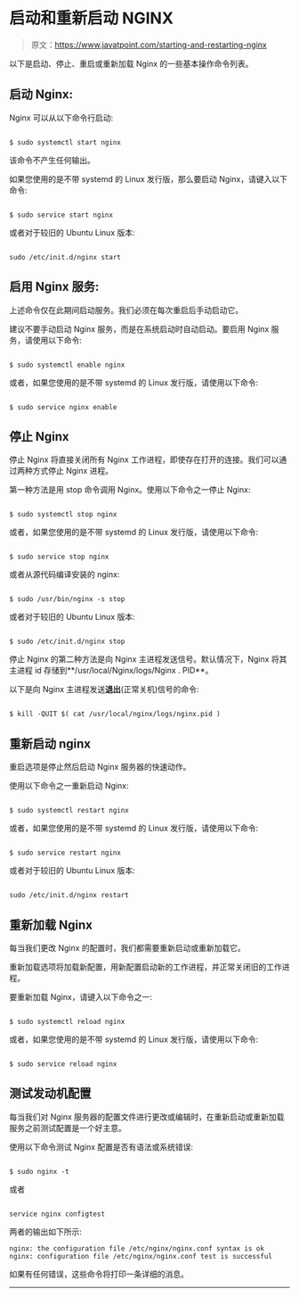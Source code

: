 # 启动和重新启动 NGINX

> 原文：<https://www.javatpoint.com/starting-and-restarting-nginx>

以下是启动、停止、重启或重新加载 Nginx 的一些基本操作命令列表。

## 启动 Nginx:

Nginx 可以从以下命令行启动:

```

$ sudo systemctl start nginx

```

该命令不产生任何输出。

如果您使用的是不带 systemd 的 Linux 发行版，那么要启动 Nginx，请键入以下命令:

```

$ sudo service start nginx

```

或者对于较旧的 Ubuntu Linux 版本:

```

sudo /etc/init.d/nginx start

```

## 启用 Nginx 服务:

上述命令仅在此期间启动服务。我们必须在每次重启后手动启动它。

建议不要手动启动 Nginx 服务，而是在系统启动时自动启动。要启用 Nginx 服务，请使用以下命令:

```

$ sudo systemctl enable nginx

```

或者，如果您使用的是不带 systemd 的 Linux 发行版，请使用以下命令:

```

$ sudo service nginx enable

```

## 停止 Nginx

停止 Nginx 将直接关闭所有 Nginx 工作进程，即使存在打开的连接。我们可以通过两种方式停止 Nginx 进程。

第一种方法是用 stop 命令调用 Nginx。使用以下命令之一停止 Nginx:

```

$ sudo systemctl stop nginx

```

或者，如果您使用的是不带 systemd 的 Linux 发行版，请使用以下命令:

```

$ sudo service stop nginx

```

或者从源代码编译安装的 nginx:

```

$ sudo /usr/bin/nginx -s stop

```

或者对于较旧的 Ubuntu Linux 版本:

```

$ sudo /etc/init.d/nginx stop

```

停止 Nginx 的第二种方法是向 Nginx 主进程发送信号。默认情况下，Nginx 将其主进程 id 存储到**/usr/local/Nginx/logs/Nginx . PID**。

以下是向 Nginx 主进程发送**退出**(正常关机)信号的命令:

```

$ kill -QUIT $( cat /usr/local/nginx/logs/nginx.pid )

```

## 重新启动 nginx

重启选项是停止然后启动 Nginx 服务器的快速动作。

使用以下命令之一重新启动 Nginx:

```

$ sudo systemctl restart nginx

```

或者，如果您使用的是不带 systemd 的 Linux 发行版，请使用以下命令:

```

$ sudo service restart nginx

```

或者对于较旧的 Ubuntu Linux 版本:

```

sudo /etc/init.d/nginx restart

```

## 重新加载 Nginx

每当我们更改 Nginx 的配置时，我们都需要重新启动或重新加载它。

重新加载选项将加载新配置，用新配置启动新的工作进程，并正常关闭旧的工作进程。

要重新加载 Nginx，请键入以下命令之一:

```

$ sudo systemctl reload nginx

```

或者，如果您使用的是不带 systemd 的 Linux 发行版，请使用以下命令:

```

$ sudo service reload nginx

```

## 测试发动机配置

每当我们对 Nginx 服务器的配置文件进行更改或编辑时，在重新启动或重新加载服务之前测试配置是一个好主意。

使用以下命令测试 Nginx 配置是否有语法或系统错误:

```

$ sudo nginx -t

```

或者

```

service nginx configtest

```

两者的输出如下所示:

```
nginx: the configuration file /etc/nginx/nginx.conf syntax is ok
nginx: configuration file /etc/nginx/nginx.conf test is successful

```

如果有任何错误，这些命令将打印一条详细的消息。

* * *
